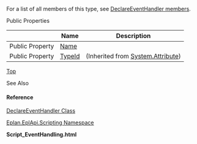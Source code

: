 For a list of all members of this type, see [DeclareEventHandler members](Eplan.EplApi.AFu~Eplan.EplApi.Scripting.DeclareEventHandler_members.html).

Public Properties

|  | Name | Description |
| --- | --- | --- |
| Public Property | [Name](Eplan.EplApi.AFu~Eplan.EplApi.Scripting.DeclareEventHandler~Name.html) |  |
| Public Property | [TypeId](#) | (Inherited from [System.Attribute](#)) |

[Top](#top)

See Also

#### Reference

[DeclareEventHandler Class](Eplan.EplApi.AFu~Eplan.EplApi.Scripting.DeclareEventHandler.html)
  
[Eplan.EplApi.Scripting Namespace](Eplan.EplApi.AFu~Eplan.EplApi.Scripting_namespace.html)
  
**Script\_EventHandling.html**